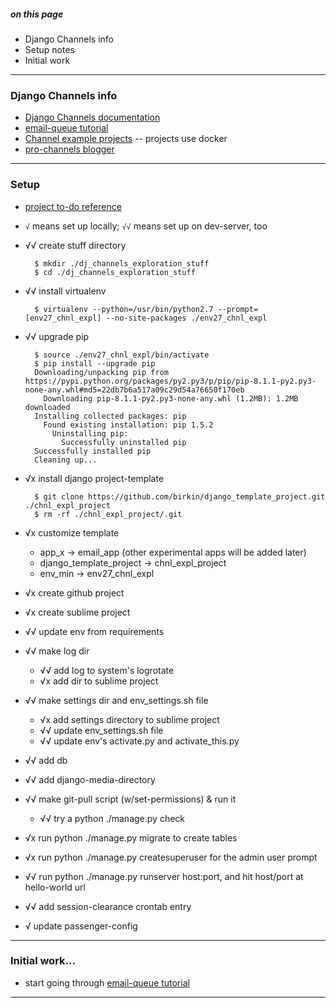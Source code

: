 ##### on this page

- Django Channels info
- Setup notes
- Initial work

---


### Django Channels info

- [Django Channels documentation](http://channels.readthedocs.org/en/latest/index.html)
- [email-queue tutorial](https://www.wordfugue.com/using-django-channels-email-sending-queue/)
- [Channel example projects](https://github.com/andrewgodwin/channels-examples) -- projects use docker
- [pro-channels blogger](https://brejoc.com/django-channels-are-a-game-changer/)

---


### Setup

- [project to-do reference](https://gist.github.com/birkin/04a0a124d49be02e3d58)

- `√` means set up locally; `√√` means set up on dev-server, too

- √√ create stuff directory

        $ mkdir ./dj_channels_exploration_stuff
        $ cd ./dj_channels_exploration_stuff

- √√ install virtualenv

        $ virtualenv --python=/usr/bin/python2.7 --prompt=[env27_chnl_expl] --no-site-packages ./env27_chnl_expl

- √√ upgrade pip

        $ source ./env27_chnl_expl/bin/activate
        $ pip install --upgrade pip
        Downloading/unpacking pip from https://pypi.python.org/packages/py2.py3/p/pip/pip-8.1.1-py2.py3-none-any.whl#md5=22db7b6a517a09c29d54a76650f170eb
          Downloading pip-8.1.1-py2.py3-none-any.whl (1.2MB): 1.2MB downloaded
        Installing collected packages: pip
          Found existing installation: pip 1.5.2
            Uninstalling pip:
              Successfully uninstalled pip
        Successfully installed pip
        Cleaning up...

- √x install django project-template

        $ git clone https://github.com/birkin/django_template_project.git ./chnl_expl_project
        $ rm -rf ./chnl_expl_project/.git

- √x customize template
    - app_x -> email_app  (other experimental apps will be added later)
    - django_template_project -> chnl_expl_project
    - env_min -> env27_chnl_expl

- √x create github project

- √x create sublime project

- √√ update env from requirements

- √√ make log dir
    - √√ add log to system's logrotate
    - √x add dir to sublime project

- √√ make settings dir and env_settings.sh file
    - √x add settings directory to sublime project
    - √√ update env_settings.sh file
    - √√ update env's activate.py and activate_this.py

- √√ add db

- √√ add django-media-directory

- √√ make git-pull script (w/set-permissions) & run it
    - √√ try a python ./manage.py check

- √x run python ./manage.py migrate to create tables

- √x run python ./manage.py createsuperuser for the admin user prompt

- √√ run python ./manage.py runserver host:port, and hit host/port at hello-world url

- √√ add session-clearance crontab entry

- √ update passenger-config

---


### Initial work...

- start going through [email-queue tutorial](https://www.wordfugue.com/using-django-channels-email-sending-queue/)

---
